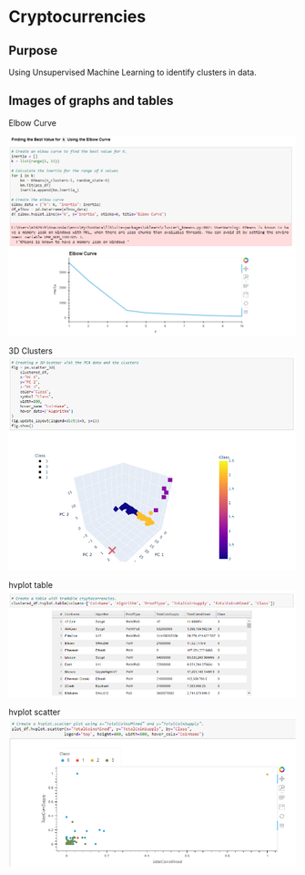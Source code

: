 # Cryptocurrencies

## Purpose
Using Unsupervised Machine Learning to identify clusters in data.

## Images of graphs and tables
Elbow Curve

![Elbow Curve](https://github.com/hwaijiinlee/Cryptocurrencies/blob/main/Resources/Elbow_curve.png)

3D Clusters
![3D clusters](https://github.com/hwaijiinlee/Cryptocurrencies/blob/main/Resources/3D_Scatter_PCA.png)

hvplot table
![hvplot table](https://github.com/hwaijiinlee/Cryptocurrencies/blob/main/Resources/hvplot_table.png)

hvplot scatter
![hvplot scatter](https://github.com/hwaijiinlee/Cryptocurrencies/blob/main/Resources/hv_scatterplot_byClass.png)


